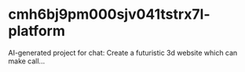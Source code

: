 # cmh6bj9pm000sjv041tstrx7l-platform
AI-generated project for chat: Create a futuristic 3d website which can make call...
